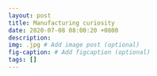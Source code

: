 ```yaml
---
layout: post
title: Manufacturing curiosity
date: 2020-07-08 08:00:20 +0800
description: 
img: .jpg # Add image post (optional)
fig-caption: # Add figcaption (optional)
tags: []
---
```


